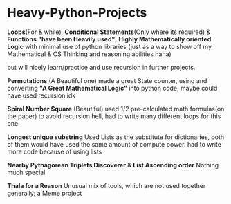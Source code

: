 # Heavy-Python-Projects
**Loops**(For & while), **Conditional Statements**(Only where its required) & **Functions** **"**have been Heavily used**"**; 
**Highly Mathematically oriented Logic** with minimal use of python libraries 
(just as a way to show off my Mathematical & CS Thinking and reasoning abilities haha)

but will nicely learn/practice and use recursion in further projects.



**Permutations** (A Beautiful one)
made a great State counter, using and converting **"A Great Mathematical Logic"** into python code, maybe could have used recursion idk

**Spiral Number Square**  (Beautiful)
used 1/2 pre-calculated math formulas(on the paper) to avoid recursion hell, had to write many different loops for this one

**Longest unique substring**
Used Lists as the substitute for dictionaries, both of them would have used the same amount of compute power.  had to write more code because of using lists

**Nearby Pythagorean Triplets Discoverer** & **List Ascending order**
Nothing much special

**Thala for a Reason**
Unusual mix of tools, which are not used together generally; a Meme project
